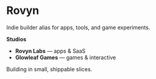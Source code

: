 # Rovyn
Indie builder alias for apps, tools, and game experiments.

**Studios**
- **Rovyn Labs** — apps & SaaS
- **Glowleaf Games** — games & interactive

Building in small, shippable slices.
